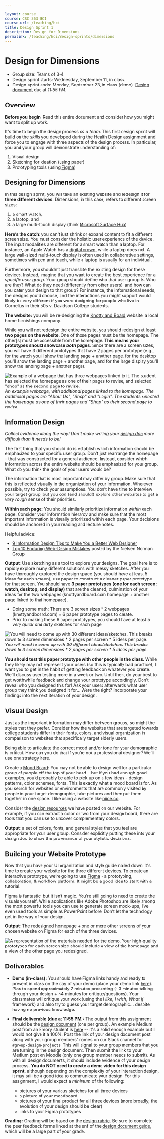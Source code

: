 ```yaml
---

layout: course
course: CSC 363 HCI
course-url: /teaching/hci
title: Design Sprint 1
description: Design for Dimensions
permalink: /teaching/hci/design-sprints/dimensions
---
```


# Design for Dimensions

* Group size: Teams of 3-4
* Design sprint starts: Wednesday, September 11, in class.
* Design sprint ends: Monday, September 23, in class (demo). [Design document](/teaching/hci/design-doc) due at *11:55 PM*. 

## Overview 

**Before you begin**: Read this entire document and consider how you might want to split up work.

It's time to begin the design process *as a team*. This first design sprint will build on the *skills* you developed
during the Health Design assignment and force you to engage with three aspects of the design process. In particular, you and your group will demonstrate understanding of:
1. Visual design
2. Sketching for ideation (using paper)
3. Prototyping tools (using [Figma](https://www.figma.com/))


## Designing for Dimensions
In this design sprint, you will take an existing website and redesign it for **three different devices**. Dimensions, in this case, refers to different screen sizes:
1. a smart watch,
2. a laptop, and
3. a large multi-touch display (think [Microsoft Surface Hub](https://www.microsoft.com/en-us/surface/business/surface-hub-3))

**Here’s the catch**: you can't just shrink or expand content to fit a different screen size. You must consider the holistic user experience of the device. The input modalities are different for a smart watch than a laptop. For instance, an Apple Watch has a [digital crown](https://www.youtube.com/watch?v=aPN13ULL0k4), while a laptop does not. A large wall-sized multi-touch display is often used in collaborative settings, sometimes with pen and touch, while a laptop is usually for an individual.

Furthermore, you shouldn’t just translate the existing design for these devices. Instead, imagine that you want to create the best experience for a *specific user group*. Your group should define who that user group is. Who are they? What do they need (differently from other users), and how can you cater your design to that group? For instance, the informational needs, the designs you'd choose, and the interactions you might support would likely be very different if you were designing for people who live in Cornelius in their 50s v. Davidson College students.

<!-- The website: you will be re-designing something near and dear to all our hearts. In the past, I have assigned websites for Atlanta-based businesses and organizations, including Emory Computer Science department website, Dave's Cosmic Subs in Emory Village, or Atlanta's Fox Theatre. This semester, you will choose the website of a local Atlanta business. Pick an organization or business that you and your groupmates care about, but don't spend too long deciding! -->
**The website:** you will be re-designing the [Knotty and Board](https://www.knottyandboard.com/) website, a local home furnishings company.

While you will not redesign the entire website, you should redesign at least **two pages on the website**. One of those pages must be the homepage. The other[s] must be accessible from the homepage. **This means your prototypes should showcase *both* pages**. Since there are 3 screen sizes, you will have 3 different prototypes that have 2 pages per prototype (e.g., for the watch you'll show the landing page + another page, for the desktop you'll show the landing page + another page, and for the large display you'll show the landing page + another page).

![Example of a webpage that has three webpages linked to it. The student has selected the homepage as one of their pages to revise, and selected "shop" as the second page to revise.](/teaching/hci/images/two-webpages.svg)
*An example webpage, with additional pages linked to the homepage. The additional pages are "About Us", "Shop" and "Login". The students selected the homepage as one of their pages and "Shop" as their second page to revise.*

## Information Design

*Collect evidence along the way! Don't make writing your [design doc](/teaching/hci/design-doc) more difficult than it needs to be!*

The first thing that you should do is establish which information should be emphasized to your specific user group. Don’t just rearrange the homepage - that was constructed for a general audience. Instead, consider which information across the entire website should be emphasized for your group. What do you think the goals of your users would be?

The information that is most important may differ by group. Make sure that this is reflected visually in the organization of your information. Wherever possible, try to check your assumptions. You don’t have time to interview your target group, but you *can* (and should!) explore other websites to get a *very rough* sense of their priorities.

**Within each page:** You should similarly prioritize information *within* each page. Consider your [information hierarcy](https://99designs.com/blog/tips/6-principles-of-visual-hierarchy/) and make sure that the most important information is visually prioritized within each page. Your decisions should be anchored in your reading and lecture notes.

Helpful advice:
* [9 Information Design Tips to Make You a Better Web Designer](https://design.tutsplus.com/articles/9-information-design-tips-to-make-you-a-better-web-designer--psd-1601)
* [Top 10 Enduring Web-Design Mistakes](https://www.nngroup.com/articles/top-10-enduring/) posted by the Nielsen Norman Group

**Output:** Use sketching as a tool to explore your designs. The goal here is to rapidly explore many different solutions with messy sketches. After you have thoroughly explored the design space (you should have at least 5 ideas for each screen), use paper to construct a cleaner paper prototype for that screen. You should have **3 paper prototypes (one for each screen: watch, desktop, and display)** that are the cleaned, culmination of your ideas for the two webpages (knottyandboard.com homepage + another page linked to that homepage).
* Doing some math: There are 3 screen sizes * 2 webpages (knottyandboard.com) = 6 paper prototype pages to create. 
* Prior to making these 6 paper prototypes, you should have at least 5 *very quick and dirty* sketches for each page. 

![You will need to come up with 30 different ideas/sketches. This breaks down to 3 screen dimensions * 2 pages per screen * 5 ideas per page.](/teaching/hci/images/how-many-sketches.svg)
*You will need to come up with 30 different ideas/sketches. This breaks down to 3 screen dimensions * 2 pages per screen * 5 ideas per page.*

**You should test this paper prototype with other people in the class.** While they likely may not represent your users (so this is typically bad practice), I want you to get in the habit of getting feedback on whatever you create. We’ll discuss user testing more in a week or two. Until then, do your best to get worthwhile feedback and change your prototype accordingly. Don’t reveal who you designed this for! Ask your users afterwards what user group they think you designed it for... Were the right? Incorporate your findings into the next iteration of your design.

## Visual Design
Just as the important information may differ between groups, so might the styles that they prefer. Consider how the websites that are targeted towards college students differ in their fonts, colors, and visual organization in comparison to websites that specifically target elderly users.

Being able to articulate the correct mood and/or tone for your demographic is critical. How can you do that if you’re not a professional designer? We’ll use one strategy here.

Create a [Mood Board](https://creativemarket.com/blog/mood-boards-why-and-how-to-create-them): You may not be able to design well for a particular group of people off the top of your head... but if you had enough good examples, you’d probably be able to pick up on a few ideas - design patterns, color schemes, fonts. This is exactly what a mood board is for. As you search for websites or environments that are commonly visited by people in your target demographic, take pictures and then put them together in one space. I like using a website like [niice.co](https://niice.co/).

Consider the [design resources](/teaching/hci/resources) we have posted on our website. For example, if you can extract a color or two from your design board, there are tools that you can use to uncover complementary colors.

**Output:** a set of colors, fonts, and general styles that you feel are appropriate for your user group. Consider explicitly putting these into your design doc to show the provenance of your stylistic decisions.

## Building your Website Prototype
Now that you have your UI organization and style guide nailed down, it's time to create your website for the three different devices. To create an interactive prototype, we’re going to use [Figma](https://www.figma.com/) - a prototyping, collaboration, & workflow platform. It might be a good idea to start with a tutorial.

Figma is fantastic, but it isn’t magic. You’re still going to need to create the visuals yourself. While applications like Adobe Photoshop are likely among the most powerful tools you can use to generate screen mock-ups, I’ve even used tools as simple as PowerPoint before. Don’t let the technology get in the way of your design.

**Output:** The redesigned homepage + one or more other screens of your chosen website on Figma for each of the three devices.

![A representation of the materials needed for the demo. Your high-quality prototypes for each screen size should include a view of the homepage and a view of the other page you redesigned.](/teaching/hci/images/Demos.svg)

## Deliverables
* **Demo (in-class):** You should have Figma links handy and ready to present in class on the day of your demo (place your demo link [here](https://docs.google.com/document/d/1lMmdANulEzOzAnLde3e-CRgK5IxJpyahbI81wD6S5ec/edit?usp=drive_link)). Plan to spend approximately 7 minutes presenting (~3 minutes talking through your design + ~4 minutes for critique/questions). Your classmates will critique your work (using the *I like, I wish, What if* framework) and also try to guess your target demographic… despite having no previous knowledge.

* **Final deliverable (due at 11:55 PM):** The output from this assignment should be the [design document](/teaching/hci/design-doc) (one per group). An example Medium post from an Emory student is [here](https://medium.com/@amart98/design-for-dimensions-emory-cs-department-website-makeover-6d8d7530442c) -- it's a solid enough example but I would not give it a 100%. Post the link of your design document post along with your group members' names on our Slack channel for `#group-design-projects`. This will signal to your group members that you are turning in the design document. Then submit the link to your Medium post on Moodle (only one group member needs to submit). As with all design documents, it should include evidence of your design process. **You do NOT need to create a demo video for this design sprint**, although depending on the complexity of your interaction design, it may still be a good idea to communicate your design. For this assignment, I would expect a *minimum* of the following:
    * pictures of your various sketches for all three devices
    * a picture of your moodboard
    * pictures of your final product for all three devices (more broadly, the evolution of your design should be clear)
    * links to your Figma prototypes

**Grading:** Grading will be based on the [design rubric](https://docs.google.com/spreadsheets/d/1aI9LcmVZmh_977G__U4Guz_rPRCwWZs26J_yHXbhSyY/edit?usp=sharing). Be sure to complete the peer feedback forms linked
at the enf of the [design document guide](/teaching/hci/design-doc), which will be a large part of your grade. 